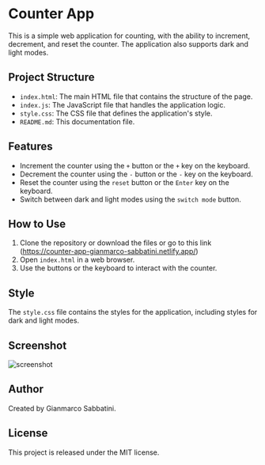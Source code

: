 # Counter App

This is a simple web application for counting, with the ability to increment, decrement, and reset the counter. The application also supports dark and light modes.

## Project Structure

- `index.html`: The main HTML file that contains the structure of the page.
- `index.js`: The JavaScript file that handles the application logic.
- `style.css`: The CSS file that defines the application's style.
- `README.md`: This documentation file.

## Features

- Increment the counter using the `+` button or the `+` key on the keyboard.
- Decrement the counter using the `-` button or the `-` key on the keyboard.
- Reset the counter using the `reset` button or the `Enter` key on the keyboard.
- Switch between dark and light modes using the `switch mode` button.

## How to Use

1. Clone the repository or download the files or go to this link (https://counter-app-gianmarco-sabbatini.netlify.app/)
2. Open `index.html` in a web browser.
3. Use the buttons or the keyboard to interact with the counter.

## Style

The `style.css` file contains the styles for the application, including styles for dark and light modes.

## Screenshot


![screenshot](https://github.com/user-attachments/assets/7ce6e203-92b9-4af7-a09e-4984d82b59ea)

## Author

Created by Gianmarco Sabbatini.

## License

This project is released under the MIT license.
